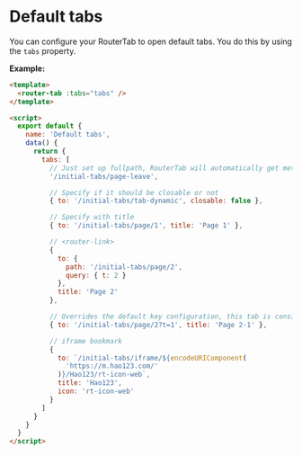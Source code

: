 # Default tabs

You can configure your RouterTab to open default tabs. You do this by using the `tabs` property.

<doc-links api="#tabs" demo="/initial-tabs/"></doc-links>

**Example:**

```html {2,10,12,15,18,22,30,34}
<template>
  <router-tab :tabs="tabs" />
</template>

<script>
  export default {
    name: 'Default tabs',
    data() {
      return {
        tabs: [
          // Just set up fullpath, RouterTab will automatically get meta from your router configuration
          '/initial-tabs/page-leave',

          // Specify if it should be closable or not
          { to: '/initial-tabs/tab-dynamic', closable: false },

          // Specify with title
          { to: '/initial-tabs/page/1', title: 'Page 1' },

          // <router-link>
          {
            to: {
              path: '/initial-tabs/page/2',
              query: { t: 2 }
            },
            title: 'Page 2'
          },

          // Overrides the default key configuration, this tab is consistent with the key of the '/initial-tabs/page/2' tab, and only the first tab that appears will be retained
          { to: '/initial-tabs/page/2?t=1', title: 'Page 2-1' },

          // iframe bookmark
          {
            to: `/initial-tabs/iframe/${encodeURIComponent(
              'https://m.hao123.com/'
            )}/Hao123/rt-icon-web`,
            title: 'Hao123',
            icon: 'rt-icon-web'
          }
        ]
      }
    }
  }
</script>
```
